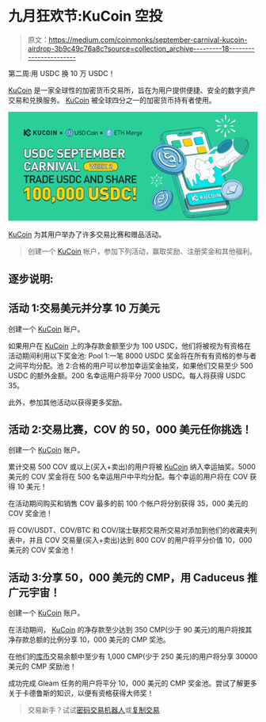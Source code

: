 # 九月狂欢节:KuCoin 空投

> 原文：<https://medium.com/coinmonks/september-carnival-kucoin-airdrop-3b9c49c76a8c?source=collection_archive---------18----------------------->

第二周:用 USDC 换 10 万 USDC！

[KuCoin](https://www.kucoin.com/ucenter/signup?rcode=rPA1V32) 是一家全球性的加密货币交易所，旨在为用户提供便捷、安全的数字资产交易和兑换服务。 [KuCoin](https://www.kucoin.com/ucenter/signup?rcode=rPA1V32) 被全球四分之一的加密货币持有者使用。

![](img/320ee0a68bc4644d24fda25825b18606.png)

[KuCoin](https://www.kucoin.com/ucenter/signup?rcode=rPA1V32) 为其用户举办了许多交易比赛和赠品活动。

> 创建一个 [KuCoin](https://www.kucoin.com/ucenter/signup?rcode=rPA1V32) 帐户，参加下列活动，赢取奖励、注册奖金和其他福利。

## 逐步说明:

## 活动 1:交易美元并分享 10 万美元

创建一个 [KuCoin](https://www.kucoin.com/ucenter/signup?rcode=rPA1V32) 账户。

如果用户在 [KuCoin](https://www.kucoin.com/ucenter/signup?rcode=rPA1V32) 上的净存款金额至少为 100 USDC，他们将被视为有资格在活动期间利用以下奖金池:
Pool 1:一笔 8000 USDC 奖金将在所有有资格的参与者之间平均分配。池 2:合格的用户可以参加幸运奖金抽奖，如果他们交易至少 500 USDC 的额外金额。200 名幸运用户将平分 7000 USDC。每人将获得 USDC 35。

此外，参加其他活动以获得更多奖励。

## 活动 2:交易比赛，COV 的 50，000 美元任你挑选！

创建一个 [KuCoin](https://www.kucoin.com/ucenter/signup?rcode=rPA1V32) 账户。

累计交易 500 COV 或以上(买入+卖出)的用户将被 [KuCoin](https://www.kucoin.com/ucenter/signup?rcode=rPA1V32) 纳入幸运抽奖。5000 美元的 COV 奖金将在 500 名幸运用户中平均分配。每个幸运的用户将在 COV 获得 10 美元！

在活动期间购买和销售 COV 最多的前 100 个帐户将分别获得 35，000 美元的 COV 奖金池！

将 COV/USDT、COV/BTC 和 COV/瑞士联邦交易所交易对添加到他们的收藏夹列表中，并且 COV 交易量(买入+卖出)达到 800 COV 的用户将平分价值 10，000 美元的 COV 奖金池！

## 活动 3:分享 50，000 美元的 CMP，用 Caduceus 推广元宇宙！

创建一个 [KuCoin](https://www.kucoin.com/ucenter/signup?rcode=rPA1V32) 账户。

在活动期间， [KuCoin](https://www.kucoin.com/ucenter/signup?rcode=rPA1V32) 的净存款至少达到 350 CMP(少于 90 美元)的用户将按其净存款总额的比例分享 10，000 美元的 CMP 奖池。

在他们的[库币](https://www.kucoin.com/ucenter/signup?rcode=rPA1V32)交易余额中至少有 1,000 CMP(少于 250 美元)的用户将分享 30000 美元的 CMP 奖励池！

成功完成 Gleam 任务的用户将平分 10，000 美元的 CMP 奖金池。尝试了解更多关于卡德鲁斯的知识，以便有资格获得大师奖！

> 交易新手？试试[密码交易机器人](/coinmonks/crypto-trading-bot-c2ffce8acb2a)或[复制交易](/coinmonks/top-10-crypto-copy-trading-platforms-for-beginners-d0c37c7d698c)
